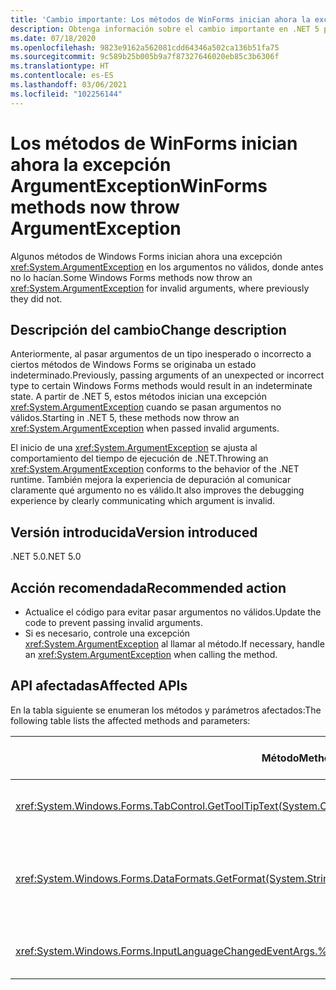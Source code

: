 ```yaml
---
title: 'Cambio importante: Los métodos de WinForms inician ahora la excepción ArgumentException'
description: Obtenga información sobre el cambio importante en .NET 5 por el que algunos métodos de Windows Forms ahora inician una excepción ArgumentException para los argumentos no válidos.
ms.date: 07/18/2020
ms.openlocfilehash: 9823e9162a562081cdd64346a502ca136b51fa75
ms.sourcegitcommit: 9c589b25b005b9a7f87327646020eb85c3b6306f
ms.translationtype: HT
ms.contentlocale: es-ES
ms.lasthandoff: 03/06/2021
ms.locfileid: "102256144"
---
```

# <a name="winforms-methods-now-throw-argumentexception"></a><span data-ttu-id="364a8-103">Los métodos de WinForms inician ahora la excepción ArgumentException</span><span class="sxs-lookup"><span data-stu-id="364a8-103">WinForms methods now throw ArgumentException</span></span>

<span data-ttu-id="364a8-104">Algunos métodos de Windows Forms inician ahora una excepción <xref:System.ArgumentException> en los argumentos no válidos, donde antes no lo hacían.</span><span class="sxs-lookup"><span data-stu-id="364a8-104">Some Windows Forms methods now throw an <xref:System.ArgumentException> for invalid arguments, where previously they did not.</span></span>

## <a name="change-description"></a><span data-ttu-id="364a8-105">Descripción del cambio</span><span class="sxs-lookup"><span data-stu-id="364a8-105">Change description</span></span>

<span data-ttu-id="364a8-106">Anteriormente, al pasar argumentos de un tipo inesperado o incorrecto a ciertos métodos de Windows Forms se originaba un estado indeterminado.</span><span class="sxs-lookup"><span data-stu-id="364a8-106">Previously, passing arguments of an unexpected or incorrect type to certain Windows Forms methods would result in an indeterminate state.</span></span> <span data-ttu-id="364a8-107">A partir de .NET 5, estos métodos inician una excepción <xref:System.ArgumentException> cuando se pasan argumentos no válidos.</span><span class="sxs-lookup"><span data-stu-id="364a8-107">Starting in .NET 5, these methods now throw an <xref:System.ArgumentException> when passed invalid arguments.</span></span>

<span data-ttu-id="364a8-108">El inicio de una <xref:System.ArgumentException> se ajusta al comportamiento del tiempo de ejecución de .NET.</span><span class="sxs-lookup"><span data-stu-id="364a8-108">Throwing an <xref:System.ArgumentException> conforms to the behavior of the .NET runtime.</span></span> <span data-ttu-id="364a8-109">También mejora la experiencia de depuración al comunicar claramente qué argumento no es válido.</span><span class="sxs-lookup"><span data-stu-id="364a8-109">It also improves the debugging experience by clearly communicating which argument is invalid.</span></span>

## <a name="version-introduced"></a><span data-ttu-id="364a8-110">Versión introducida</span><span class="sxs-lookup"><span data-stu-id="364a8-110">Version introduced</span></span>

<span data-ttu-id="364a8-111">.NET 5.0</span><span class="sxs-lookup"><span data-stu-id="364a8-111">.NET 5.0</span></span>

## <a name="recommended-action"></a><span data-ttu-id="364a8-112">Acción recomendada</span><span class="sxs-lookup"><span data-stu-id="364a8-112">Recommended action</span></span>

- <span data-ttu-id="364a8-113">Actualice el código para evitar pasar argumentos no válidos.</span><span class="sxs-lookup"><span data-stu-id="364a8-113">Update the code to prevent passing invalid arguments.</span></span>
- <span data-ttu-id="364a8-114">Si es necesario, controle una excepción <xref:System.ArgumentException> al llamar al método.</span><span class="sxs-lookup"><span data-stu-id="364a8-114">If necessary, handle an <xref:System.ArgumentException> when calling the method.</span></span>

## <a name="affected-apis"></a><span data-ttu-id="364a8-115">API afectadas</span><span class="sxs-lookup"><span data-stu-id="364a8-115">Affected APIs</span></span>

<span data-ttu-id="364a8-116">En la tabla siguiente se enumeran los métodos y parámetros afectados:</span><span class="sxs-lookup"><span data-stu-id="364a8-116">The following table lists the affected methods and parameters:</span></span>

| <span data-ttu-id="364a8-117">Método</span><span class="sxs-lookup"><span data-stu-id="364a8-117">Method</span></span> | <span data-ttu-id="364a8-118">Nombre de parámetro</span><span class="sxs-lookup"><span data-stu-id="364a8-118">Parameter name</span></span> | <span data-ttu-id="364a8-119">Condición</span><span class="sxs-lookup"><span data-stu-id="364a8-119">Condition</span></span> | <span data-ttu-id="364a8-120">Versión agregada</span><span class="sxs-lookup"><span data-stu-id="364a8-120">Version added</span></span> |
|-|-|-|-|
| <xref:System.Windows.Forms.TabControl.GetToolTipText(System.Object)?displayProperty=fullName> | `item` | <span data-ttu-id="364a8-121">El argumento no es del tipo <xref:System.Windows.Forms.TabPage>.</span><span class="sxs-lookup"><span data-stu-id="364a8-121">Argument is not of type <xref:System.Windows.Forms.TabPage>.</span></span> | <span data-ttu-id="364a8-122">Versión preliminar 1</span><span class="sxs-lookup"><span data-stu-id="364a8-122">Preview 1</span></span> |
| <xref:System.Windows.Forms.DataFormats.GetFormat(System.String)?displayProperty=fullName> | `format` | <span data-ttu-id="364a8-123">El argumento es `null`, <xref:System.String.Empty?displayProperty=nameWithType> o un espacio en blanco.</span><span class="sxs-lookup"><span data-stu-id="364a8-123">Argument is `null`, <xref:System.String.Empty?displayProperty=nameWithType>, or white space.</span></span> | <span data-ttu-id="364a8-124">Versión preliminar 5</span><span class="sxs-lookup"><span data-stu-id="364a8-124">Preview 5</span></span> |
| <xref:System.Windows.Forms.InputLanguageChangedEventArgs.%23ctor(System.Globalization.CultureInfo,System.Byte)> | `culture` | <span data-ttu-id="364a8-125">No se puede recuperar `InputLanguage` para la referencia cultural especificada.</span><span class="sxs-lookup"><span data-stu-id="364a8-125">Unable to retrieve an `InputLanguage` for the specified culture.</span></span> | <span data-ttu-id="364a8-126">Versión preliminar 7</span><span class="sxs-lookup"><span data-stu-id="364a8-126">Preview 7</span></span> |

<!--

### Affected APIs

- `M:System.Windows.Forms.TabControl.GetToolTipText(System.Object)`
- `M:System.Windows.Forms.DataFormats.GetFormat(System.String)`
- `M:System.Windows.Forms.InputLanguageChangedEventArgs.%23ctor(System.Globalization.CultureInfo,System.Byte)`

### Category

Windows Forms

-->

